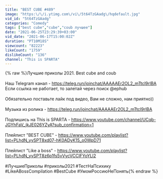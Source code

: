 ```yaml
---
title: "BEST CUBE #489"
image: "https:\/\/i.ytimg.com\/vi\/5t64TzGAadg\/hqdefault.jpg"
vid_id: "5t64TzGAadg"
categories: "Comedy"
tags: ["best cube","cube","coub лучшее"]
date: "2021-06-25T23:29:39+03:00"
vid_date: "2021-06-17T15:00:02Z"
duration: "PT10M18S"
viewcount: "82223"
likeCount: "1759"
dislikeCount: "136"
channel: "This is SPARTA"
---
```

{% raw %}Лучшие приколы 2021. Best cube and coub<br /><br />Наш Telegram канал - <a rel="nofollow" target="blank" href="https://teleg.run/joinchat/AAAAAEr2OL2_mTtcl9rlBA">https://teleg.run/joinchat/AAAAAEr2OL2_mTtcl9rlBA</a><br />Если ссылка не работает, то залетай через поиск @ephub<br /><br />Обязательно поставьте лайк под видео, Вам не сложно, нам приятно))<br /><br />Музыка из ролика - <a rel="nofollow" target="blank" href="https://teleg.run/joinchat/AAAAAEr2OL2_mTtcl9rlBA">https://teleg.run/joinchat/AAAAAEr2OL2_mTtcl9rlBA</a><br /><br />Подпишись на This is SPARTA - <a rel="nofollow" target="blank" href="https://www.youtube.com/channel/UCqb-JGYhFaV_jkJE026YZyA?sub_confirmation=1">https://www.youtube.com/channel/UCqb-JGYhFaV_jkJE026YZyA?sub_confirmation=1</a><br /><br />Плейлист &quot;BEST CUBE&quot; - <a rel="nofollow" target="blank" href="https://www.youtube.com/playlist?list=PLhdN_yvSPT8xd07-hK0ADyK15_o0WpD71">https://www.youtube.com/playlist?list=PLhdN_yvSPT8xd07-hK0ADyK15_o0WpD71</a><br /><br />Плейлист &quot;Like a boss&quot; - <a rel="nofollow" target="blank" href="https://www.youtube.com/playlist?list=PLhdN_yvSPT8z6p1fs5vVycVCCIFYoYLl2">https://www.youtube.com/playlist?list=PLhdN_yvSPT8z6p1fs5vVycVCCIFYoYLl2</a><br /><br />#ЛучшиеПриколы #приколы2021 #ТестНаПсихику #LikeABossCompilation #BestCube #УмомРоссиюНеПонять{% endraw %}
